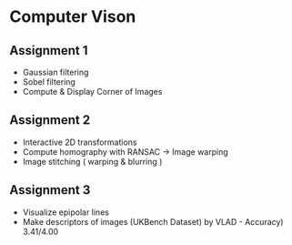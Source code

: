# Computer Vison 

## Assignment 1

- Gaussian filtering
- Sobel filtering
- Compute & Display Corner of Images

## Assignment 2

- Interactive 2D transformations
- Compute homography with RANSAC -> Image warping
- Image stitching ( warping & blurring )

## Assignment 3

- Visualize epipolar lines
- Make descriptors of images (UKBench Dataset) by VLAD - Accuracy) 3.41/4.00
